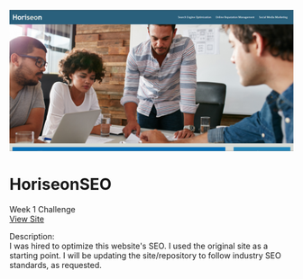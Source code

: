 ![](assets/README-cb134252.png)
# HoriseonSEO <br />
Week 1 Challenge <br />
[View Site](https://technicalparadox.github.io/HoriseonSEO)

Description: <br />
I was hired to optimize this website's SEO. I used the original site as a starting point. I will be updating the site/repository to follow industry SEO standards, as requested.

